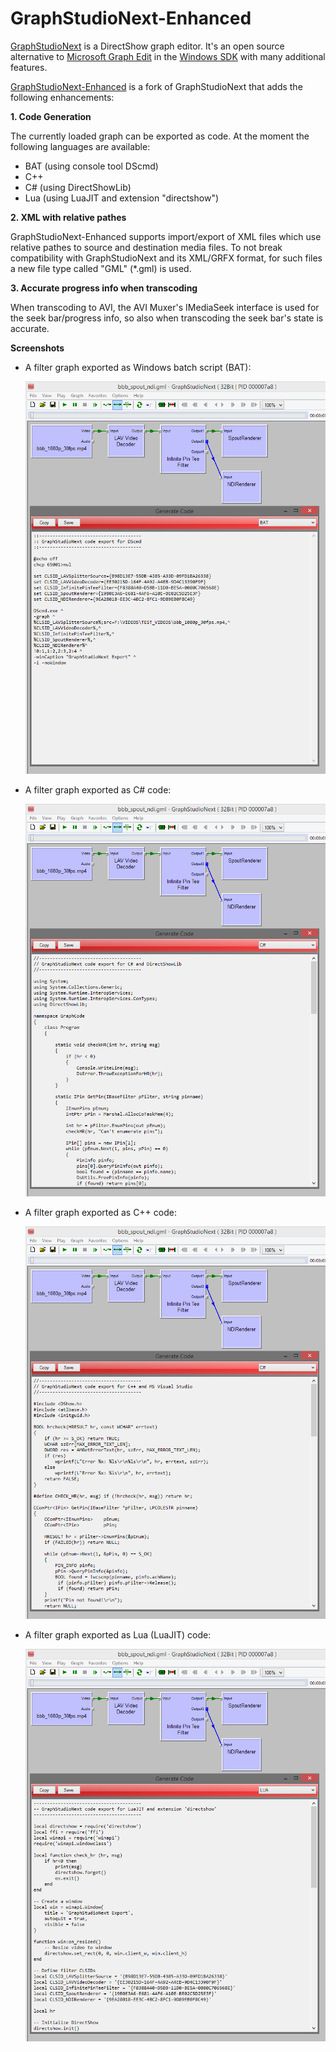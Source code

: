# GraphStudioNext-Enhanced

[GraphStudioNext](https://github.com/cplussharp/graph-studio-next) is a DirectShow graph editor. It's an open source alternative to [Microsoft Graph Edit](https://msdn.microsoft.com/en-us/library/windows/desktop/dd407274.aspx) in the [Windows SDK](https://developer.microsoft.com/en-us/windows/downloads/windows-10-sdk) with many additional features.

[GraphStudioNext-Enhanced](https://github.com/59de44955ebd/graph-studio-next-enhanced) is a fork of GraphStudioNext that adds the following enhancements:

**1. Code Generation**

   The currently loaded graph can be exported as code. At the moment the following languages are available:
   * BAT (using console tool DScmd)
   * C++
   * C# (using DirectShowLib)
   * Lua (using LuaJIT and extension "directshow")

**2. XML with relative pathes**

   GraphStudioNext-Enhanced supports import/export of XML files which use relative pathes to source and destination media files. To not break compatibility with GraphStudioNext and its XML/GRFX format, for such files a new file type called "GML" (*.gml) is used.

**3. Accurate progress info when transcoding**

   When transcoding to AVI, the AVI Muxer's IMediaSeek interface is used for the seek bar/progress info, so also when transcoding the seek bar's state is accurate.

**Screenshots**

* A filter graph exported as Windows batch script (BAT):

  ![](screenshots/bbb_spout_ndi_BAT.png)

* A filter graph exported as C# code:

  ![](screenshots/bbb_spout_ndi_CSharp.png)

* A filter graph exported as C++ code:

  ![](screenshots/bbb_spout_ndi_CPP.png)

* A filter graph exported as Lua (LuaJIT) code:

  ![](screenshots/bbb_spout_ndi_LUA.png)
